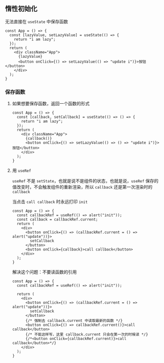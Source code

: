 ## 惰性初始化

无法直接在 `useState` 中保存函数

```tsx
const App = () => {
  const [lazyValue, setLazyValue] = useState(() => {
    return "i am lazy";
  });
  return (
    <div className="App">
      {lazyValue}
      <button onClick={() => setLazyValue(() => "update i")}>按钮</button>
    </div>
  );
}
```

### 保存函数

1. 如果想要保存函数，返回一个函数的形式

    ```tsx
    const App = () => {
      const [callback, setCallback] = useState(() => () => {
        return "i am lazy";
      });
      return (
        <div className="App">
          {callback()}
          <button onClick={() => setLazyValue(() => () => "update i")}>按钮</button>
        </div>
      );
    }
    ```
  
2. 用 `useRef`

    `useRef` 不是 `setState`，也就是说不是组件的状态，也就是说，`useRef` 保存的值改变时，不会触发组件的重新渲染，所以 `callback` 还是第一次渲染时的 `callback`

    当点击 `call callback` 时永远打印 `init`

    ```tsx
    const App = () => {
      const callbackRef = useRef(() => alert("init"));
      const callback = callbackRef.current;
      return (
        <div>
          <button onClick={() => (callbackRef.current = () => alert("update"))}>
            setCallback
          </button>
          <button onClick={callback}>call callback</button>
        </div>
      );
    }
    ```

    解决这个问题：不要读函数的引用

    ```tsx
    const App = () => {
      const callbackRef = useRef(() => alert("init"));

      return (
        <div>
          <button onClick={() => (callbackRef.current = () => alert("update"))}>
            setCallback
          </button>
          {/* 强制去 callback.current 中读取最新的函数 */}
          <button onClick={() => callbackRef.current()}>call callback</button>
          {/* 不能这样写，这里 callback.current 只会在第一次的时候读 */}
          {/*<button onClick={callbackRef.current)}>call callback</button>*/}
        </div>
      );
    }
    ```